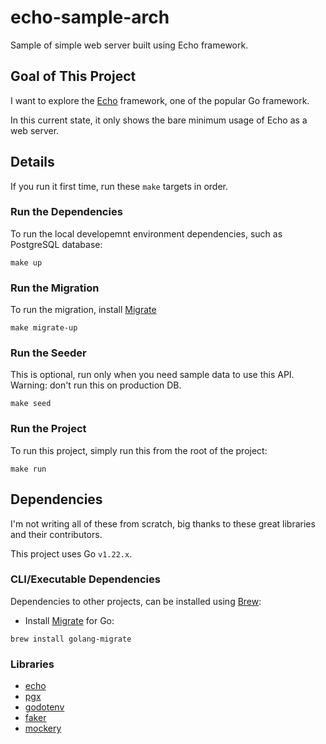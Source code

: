 # echo-sample-arch

Sample of simple web server built using Echo framework.

## Goal of This Project

I want to explore the [Echo](https://echo.labstack.com/) framework, one of the popular Go framework.

In this current state, it only shows the bare minimum usage of Echo as a web server.

## Details

If you run it first time, run these `make` targets in order.

### Run the Dependencies

To run the local developemnt environment dependencies, such as PostgreSQL database:
```
make up
```

### Run the Migration

To run the migration, install [Migrate](https://github.com/golang-migrate/migrate)
```
make migrate-up
```

### Run the Seeder

This is optional, run only when you need sample data to use this API. Warning: don't run this on production DB.
```
make seed
```

### Run the Project

To run this project, simply run this from the root of the project:
```
make run
```

## Dependencies

I'm not writing all of these from scratch, big thanks to these great libraries and their contributors.

This project uses Go `v1.22.x`.

### CLI/Executable Dependencies

Dependencies to other projects, can be installed using [Brew](https://brew.sh/):

- Install [Migrate](https://github.com/golang-migrate/migrate) for Go:
```
brew install golang-migrate
```

### Libraries

- [echo](https://github.com/labstack/echo)
- [pgx](https://github.com/jackc/pgx)
- [godotenv](https://github.com/joho/godotenv)
- [faker](https://github.com/go-faker/faker)
- [mockery](https://github.com/vektra/mockery)